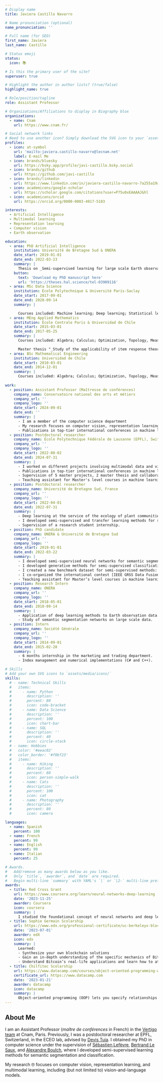 ```yaml
---
# Display name
title: Javiera Castillo Navarro

# Name pronunciation (optional)
name_pronunciation: ''

# Full name (for SEO)
first_name: Javiera
last_name: Castillo

# Status emoji
status:
  icon: 📚

# Is this the primary user of the site?
superuser: true

# Highlight the author in author lists? (true/false)
highlight_name: true

# Role/position/tagline
role: Assistant Professor

# Organizations/Affiliations to display in Biography blox
organizations:
  - name: Cnam
    url: https://www.cnam.fr/

# Social network links
# Need to use another icon? Simply download the SVG icon to your `assets/media/icons/` folder.
profiles:
  - icon: at-symbol
    url: 'mailto:javiera.castillo-navarro@lecnam.net'
    label: E-mail Me
  - icon: brands/bluesky
    url: https://bsky.app/profile/javi-castillo.bsky.social
  - icon: brands/github
    url: https://github.com/javi-castillo
  - icon: brands/linkedin
    url: https://www.linkedin.com/in/javiera-castillo-navarro-7a255a19a/
  - icon: academicons/google-scholar
    url: https://scholar.google.com/citations?user=P75u0xEAAAAJ&hl
  - icon: academicons/orcid
    url: https://orcid.org/0000-0003-4917-5103

interests:
  - Artificial Intelligence
  - Multimodal learning
  - Representation learning
  - Computer vision
  - Earth observation

education:
  - area: PhD Artificial Intelligence
    institution: Université de Bretagne Sud & ONERA
    date_start: 2019-01-01
    date_end: 2022-03-23
    summary: |
      Thesis on _Semi-supervised learning for large scale Earth observation data understanding_. Supervised by [Prof. Sébastien Lefèvre](https://people.irisa.fr/Sebastien.Lefevre/), [Dr. Bertrand Le Saux](https://blesaux.github.io/) and [Dr. Alexandre Boulch](https://boulch.eu/). 
    button:
      text: 'Download my PhD manuscript here'
      url: 'https://theses.hal.science/tel-03909116'
  - area: MSc Data Science
    institution: École Polytechnique & Université Paris-Saclay
    date_start: 2017-09-01
    date_end: 2028-09-14
    summary: |

      Courses included: Machine learning; Deep learning; Statistical learning theory; Bayesian learning; Graphical models; Kernel methods, Natural language processing; Computer vision, Optimization for data science.
  - area: MEng Applied Mathematics
    institution: École Centrale Paris & Universidad de Chile
    date_start: 2015-03-01
    date_end: 2017-05-25
    summary: |
      Courses included: Algebra; Calculus; Optimization, Topology, Measure theory; Functional analysis; Probability; Statistics;  Stochastic calculus; Probabilistic machine learning.

      Master thesis "_Study of the applicability of item response theory (IRT) models to the national mathematics university selection test (PSU)_". Supervised by [Prof. Jaime San Martín](https://www.cmm.uchile.cl/?cmm_people=jaime-san-martin).
  - area: BSc Mathematical Engineering
    institution: Universidad de Chile
    date_start: 2010-03-01
    date_end: 2014-12-01
    summary: |      
      Courses included: Algebra; Calculus; Optimization, Topology, Measure theory; Functional analysis; Probability; Statistics; Stochastic calculus; Probabilistic machine learning.
      
work:
  - position: Assistant Professor (Maîtresse de conférences)
    company_name: Conservatoire national des arts et métiers
    company_url: ''
    company_logo: ''
    date_start: 2024-09-01
    date_end: ''
    summary: |
      - I am a member of the computer science department
      - My research focuses on computer vision, representation learning and multimodal learning.
      - Publications in top-tier international conferences in machine learning and computer vision, including ICLR 2025.
  - position: Postdoctoral researcher
    company_name: École Polytechnique Fédérale de Lausanne (EPFL), Switzerland
    company_url: ''
    company_logo: ''
    date_start: 2022-08-02
    date_end: 2024-07-31
    summary: |
      - I worked on different projects involving multimodal data and vision-language models
      - Publications in top-tier international conferences in machine learning and computer vision, including AAAI, ECCV.
      - Supervision of 5 master projects, 2 master thesis and collaboration/supervision of PhD students.
      - Teaching assistant for Master's level courses in machine learning, deep learning, and image processing.
  - position: Postdoctoral researcher
    company_name: Université de Bretagne Sud, France
    company_url: ''
    company_logo: ''
    date_start: 2022-04-01
    date_end: 2022-07-31
    summary: |
      - Deep learning at the service of the ecology of plant communities growing in metal‑rich soils in former mining areas.
      - I developed semi‑supervised and transfer learning methods for semantic segmentation of ultra‑high‑resolution drone‑captured images.
      - Supervision of a research student internship.
  - position: PhD candidate
    company_name: ONERA & Université de Bretagne Sud
    company_url: ''
    company_logo: ''
    date_start: 2019-01-01
    date_end: 2022-03-22
    summary: |
      - I developed semi‑supervised neural networks for semantic segmentation.
      - I developed generative methods for semi‑supervised classification.
      - I created a new benchmark dataset for semi‑supervised methods: [MiniFrance](https://ieee-dataport.org/open-access/minifrance).
      - I co‑organized the international contest [IEEE GRSS Data Fusion Contest 2022](https://www.grss-ieee.org/community/technical-committees/2022-ieee-grss-data-fusion-contest/) on semi‑supervised learning for land cover classification.
      - Teaching assistant for Master’s level courses in machine learning, optimization, and image processing (ENSTA, Institut d’optique GS, ESIEE), and for bachelor’s level courses in mathematics (UVSQ).
  - position: Research Intern
    company_name: ONERA
    company_url: ''
    company_logo: ''
    date_start: 2018-05-01
    date_end: 2018-09-14
    summary: |
      - Application of deep learning methods to Earth observation data.
      - Study of semantic segmentation networks on large scale data.
  - position: Intern
    company_name: Société Générale
    company_url: ''
    company_logo: ''
    date_start: 2014-09-01
    date_end: 2015-02-28
    summary: |
      - 6 months internship in the marketing and trading department.
      - Index management and numerical implementations (C# and C++).

# Skills
# Add your own SVG icons to `assets/media/icons/`
skills:
  # - name: Technical Skills
  #   items:
  #     - name: Python
  #       description: ''
  #       percent: 80
  #       icon: code-bracket
  #     - name: Data Science
  #       description: ''
  #       percent: 100
  #       icon: chart-bar
  #     - name: SQL
  #       description: ''
  #       percent: 40
  #       icon: circle-stack
  # - name: Hobbies
  #   color: '#eeac02'
  #   color_border: '#f0bf23'
  #   items:
  #     - name: Hiking
  #       description: ''
  #       percent: 60
  #       icon: person-simple-walk
  #     - name: Cats
  #       description: ''
  #       percent: 100
  #       icon: cat
  #     - name: Photography
  #       description: ''
  #       percent: 80
  #       icon: camera

languages:
  - name: Spanish
    percent: 100
  - name: French
    percent: 99
  - name: English
    percent: 99
  - name: Italian
    percent: 25

# Awards.
#   Add/remove as many awards below as you like.
#   Only `title`, `awarder`, and `date` are required.
#   Begin multi-line `summary` with YAML's `|` or `|2-` multi-line prefix and indent 2 spaces below.
awards:
  - title: Red Cross Grant
    url: https://www.coursera.org/learn/neural-networks-deep-learning
    date: '2023-11-25'
    awarder: Coursera
    icon: coursera
    summary: |
      I studied the foundational concept of neural networks and deep learning. By the end, I was familiar with the significant technological trends driving the rise of deep learning; build, train, and apply fully connected deep neural networks; implement efficient (vectorized) neural networks; identify key parameters in a neural network’s architecture; and apply deep learning to your own applications.
  - title: Sophie Germain Scolarship
    url: https://www.edx.org/professional-certificate/uc-berkeleyx-blockchain-fundamentals
    date: '2023-07-01'
    awarder: edX
    icon: edx
    summary: |
      Learned:
      - Synthesize your own blockchain solutions
      - Gain an in-depth understanding of the specific mechanics of Bitcoin
      - Understand Bitcoin’s real-life applications and learn how to attack and destroy Bitcoin, Ethereum, smart contracts and Dapps, and alternatives to Bitcoin’s Proof-of-Work consensus algorithm
  - title: Chilfitec Scolarship
    url: https://www.datacamp.com/courses/object-oriented-programming-with-s3-and-r6-in-r
    certificate_url: https://www.datacamp.com
    date: '2023-01-21'
    awarder: datacamp
    icon: datacamp
    summary: |
      Object-oriented programming (OOP) lets you specify relationships between functions and the objects that they can act on, helping you manage complexity in your code. This is an intermediate level course, providing an introduction to OOP, using the S3 and R6 systems. S3 is a great day-to-day R programming tool that simplifies some of the functions that you write. R6 is especially useful for industry-specific analyses, working with web APIs, and building GUIs.
---
```


## About Me

I am an Assistant Professor (_maître de conférences_ in French) in the [Vertigo team](https://cedric.cnam.fr/lab/teams/vertigo-en/) at Cnam, Paris. Previously, I was a postdoctoral researcher at EPFL, Switzerland, in the ECEO lab, advised by [Devis Tuia](https://people.epfl.ch/devis.tuia). I obtained my PhD in computer science under the supervision of [Sébastien Lefèvre](http://people.irisa.fr/Sebastien.Lefevre/), [Bertrand Le Saux](https://blesaux.github.io/), and [Alexandre Boulch](https://www.boulch.eu/), where I developed semi-supervised learning methods for semantic segmentation and classification.

My research :nerd_face: focuses on computer vision, representation learning, and multimodal learning, including (but not limited to) vision-and-language models.

<!-- Since September 2024, I am an Assistant Professor (maître de conférences) in computer science and artificial intelligence at the Conservatoire national des arts et métiers (Cnam) in Paris, France, where I joined the [Vertigo team](https://cedric.cnam.fr/lab/teams/vertigo-en/).

Previously, I was a postdoctoral researcher at the [ECEO](https://www.epfl.ch/labs/eceo/) lab of the Ecole Polytechnique Fédérale de Lausanne, Switzerland. I worked with [Devis Tuia](https://sites.google.com/site/devistuia/) --in collaboration with the EPFL NLP lab-- to build [knowledge-guided explanations for satellite images](https://www.epfl.ch/labs/eceo/eceo/projects/).

I received my PhD on computer science and artificial intelligence from the [Université de Bretagne Sud](https://www.univ-ubs.fr/fr/index.html), France, in collaboration with [ONERA](https://www.onera.fr/fr) and [IRISA](https://www.irisa.fr/), under the supervision of [Bertrand Le Saux](https://blesaux.github.io/), [Alexandre Boulch](https://www.boulch.eu/) and [Sébastien Lefèvre](http://people.irisa.fr/Sebastien.Lefevre/). I studied and developed semi-supervised models for semi-supervised semantic segmentation for Earth observation imagery.

My main research interests :nerd_face: are applied mathematics, statistics, machine learning, computer vision, and --more recently-- natural language processing. I'm currently working on the development of multimodal machine learning models and their applications to remote sensing imagery and Earth observation :earth_americas: . -->
